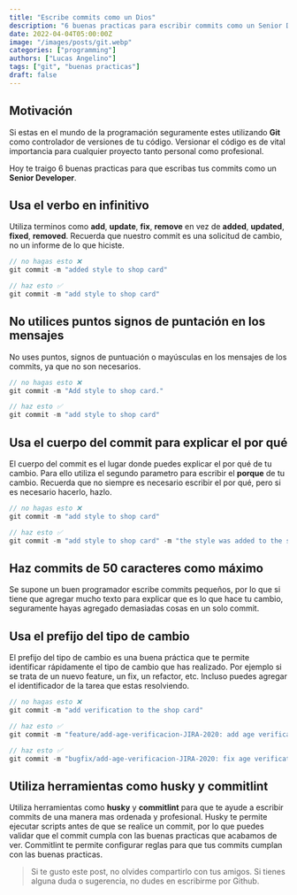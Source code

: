 ```yaml
---
title: "Escribe commits como un Dios"
description: "6 buenas practicas para escribir commits como un Senior Developer"
date: 2022-04-04T05:00:00Z
image: "/images/posts/git.webp"
categories: ["programming"]
authors: ["Lucas Angelino"]
tags: ["git", "buenas practicas"]
draft: false
---
```


## Motivación

Si estas en el mundo de la programación seguramente estes utilizando **Git** como controlador de versiones de tu código. Versionar el código es de vital importancia para cualquier proyecto tanto personal como profesional.

Hoy te traigo 6 buenas practicas para que escribas tus commits como un **Senior Developer**.

## Usa el verbo en infinitivo

Utiliza terminos como **add**, **update**, **fix**, **remove** en vez de **added**, **updated**, **fixed**, **removed**. Recuerda que nuestro commit es una solicitud de cambio, no un informe de lo que hiciste.

```js
// no hagas esto ❌
git commit -m "added style to shop card"
```

```js
// haz esto ✅
git commit -m "add style to shop card"
```

## No utilices puntos signos de puntación en los mensajes

No uses puntos, signos de puntuación o mayúsculas en los mensajes de los commits, ya que no son necesarios.

```js
// no hagas esto ❌
git commit -m "Add style to shop card."
```

```js
// haz esto ✅
git commit -m "add style to shop card"
```

## Usa el cuerpo del commit para explicar el por qué

El cuerpo del commit es el lugar donde puedes explicar el por qué de tu cambio. Para ello utiliza el segundo parametro para escribir el **porque** de tu cambio. Recuerda que no siempre es necesario escribir el por qué, pero si es necesario hacerlo, hazlo.

```js
// no hagas esto ❌
git commit -m "add style to shop card"
```

```js
// haz esto ✅
git commit -m "add style to shop card" -m "the style was added to the shop card to make it more attractive"
```

## Haz commits de 50 caracteres como máximo

Se supone un buen programador escribe commits pequeños, por lo que si tiene que agregar mucho texto para explicar que es lo que hace tu cambio, seguramente hayas agregado demasiadas cosas en un solo commit.

## Usa el prefijo del tipo de cambio

El prefijo del tipo de cambio es una buena práctica que te permite identificar rápidamente el tipo de cambio que has realizado. Por ejemplo si se trata de un nuevo feature, un fix, un refactor, etc. Incluso puedes agregar el identificador de la tarea que estas resolviendo.

```js
// no hagas esto ❌
git commit -m "add verification to the shop card"
```

```js
// haz esto ✅
git commit -m "feature/add-age-verificacion-JIRA-2020: add age verification to the shop card"
```

```js
// haz esto ✅
git commit -m "bugfix/add-age-verificacion-JIRA-2020: fix age verification to the shop card"
```

## Utiliza herramientas como husky y commitlint

Utiliza herramientas como **husky** y **commitlint** para que te ayude a escribir commits de una manera mas ordenada y profesional. Husky te permite ejecutar scripts antes de que se realice un commit, por lo que puedes validar que el commit cumpla con las buenas practicas que acabamos de ver. Commitlint te permite configurar reglas para que tus commits cumplan con las buenas practicas.

> Si te gusto este post, no olvides compartirlo con tus amigos. Si tienes alguna duda o sugerencia, no dudes en escribirme por Github.
